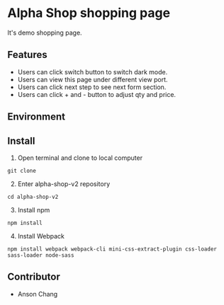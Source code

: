# Alpha Shop shopping page

It's demo shopping page.

## Features

- Users can click switch button to switch dark mode.
- Users can view this page under different view port.
- Users can click next step to see next form section.
- Users can click + and - button to adjust qty and price.

## Environment

## Install

1. Open terminal and clone to local computer
<pre><code>git clone </code></pre>
2. Enter alpha-shop-v2 repository
<pre><code>cd alpha-shop-v2</code></pre>
3. Install npm
<pre><code>npm install</code></pre>
4. Install Webpack
<pre><code>npm install webpack webpack-cli mini-css-extract-plugin css-loader sass-loader node-sass
</code></pre>

## Contributor

- Anson Chang
